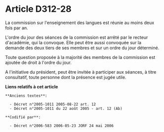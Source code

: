 # Article D312-28

La commission sur l'enseignement des langues est réunie au moins deux fois par an.

L'ordre du jour des séances de la commission est arrêté par le recteur d'académie, qui la convoque. Elle peut être aussi
convoquée sur la demande des deux tiers de ses membres et sur un ordre du jour déterminé.

Toute question proposée à la majorité des membres de la commission est ajoutée de droit à l'ordre du jour.

A l'initiative du président, peut être invitée à participer aux séances, à titre consultatif, toute personne dont la présence
est jugée utile.

**Liens relatifs à cet article**

	**Anciens textes**:

	  - Décret n°2005-1011 2005-08-22 art. 12
	  - Décret n°2005-1011 du 22 août 2005 - art. 12 (Ab)

	**Codifié par**:

	  - Décret n°2006-583 2006-05-23 JORF 24 mai 2006
